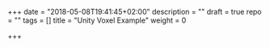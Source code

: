 +++
date = "2018-05-08T19:41:45+02:00"
description = ""
draft = true
repo = ""
tags = []
title = "Unity Voxel Example"
weight = 0

+++
